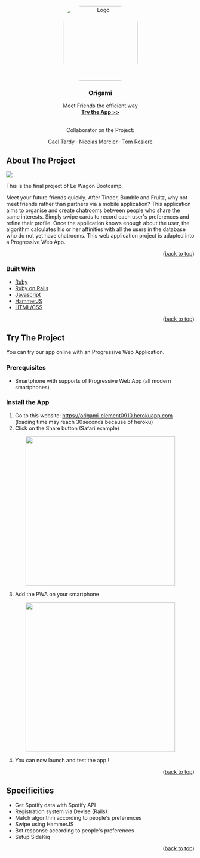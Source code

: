 <div id="top"></div>
<!-- PROJECT LOGO -->
<br />
<div align="center">
  <a href="https://github.com/clement0910/origami">
    <img src="https://zupimages.net/up/21/49/qgdy.png" alt="Logo" width="200" height="200" style="border-radius: 50px 50px 50px 50px;">
  </a>

<h3 align="center">Origami</h3>

  <p align="center">
    Meet Friends the efficient way
    <br />
    <a href="#try-the-project"><strong>Try the App >></strong></a>
    <br />
    <br />
    <p>Collaborator on the Project: </p>
    <a href="https://github.com/gaelTrd">Gael Tardy</a>
    ·
    <a href="https://github.com/85dev">Nicolas Mercier</a>
    ·
    <a href="https://github.com/knnare">Tom Rosière</a>
  </p>
</div>

<!-- ABOUT THE PROJECT -->
## About The Project

[![](https://zupimages.net/up/21/49/1409.png)]()

This is the final project of Le Wagon Bootcamp.

Meet your future friends quickly. After Tinder, Bumble and Fruitz, why not meet friends rather than partners via a mobile application? This application aims to organise and create chatrooms between people who share the same interests. Simply swipe cards to record each user's preferences and refine their profile. Once the application knows enough about the user, the algorithm calculates his or her affinities with all the users in the database who do not yet have chatrooms. This web application project is adapted into a Progressive Web App.



<p align="right">(<a href="#top">back to top</a>)</p>



### Built With

* [Ruby](https://www.ruby-lang.org/)
* [Ruby on Rails](https://rubyonrails.org)
* [Javascript](https://developer.mozilla.org/fr/docs/Web/JavaScript)
* [HammerJS](https://hammerjs.github.io)
* [HTML/CSS]()


<p align="right">(<a href="#top">back to top</a>)</p>


<!-- Try The Project -->
## Try The Project

You can try our app online with an Progressive Web Application.

### Prerequisites

* Smartphone with supports of Progressive Web App (all modern smartphones)

### Install the App

1. Go to this website: https://origami-clement0910.herokuapp.com <br>
(loading time may reach 30seconds because of heroku)
2. Click on the Share button (Safari example) <br>
<div align="center">
<img src="https://zupimages.net/up/21/49/kntv.jpeg" height="400">
</div>

3. Add the PWA on your smartphone <br>
<div align="center">
<img src="https://zupimages.net/up/21/49/wsjp.jpg" height="400">
</div>

4. You can now launch and test the app !

<p align="right">(<a href="#top">back to top</a>)</p>

## Specificities

- Get Spotify data with Spotify API
- Registration system via Devise (Rails)
- Match algorithm according to people's preferences
- Swipe using HammerJS
- Bot response according to people's preferences
- Setup SideKiq

<p align="right">(<a href="#top">back to top</a>)</p>





